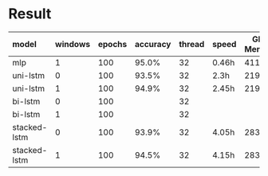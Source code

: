# Result

|model|windows|epochs|accuracy|thread|speed|GPU Memory|
|:------|------|------|------|------|------|------|
|mlp|1|100|95.0%|32|0.46h |411M|
|uni-lstm|0|100|93.5%|32|2.3h| 219M |
|uni-lstm|1|100|94.9%|32|2.45h| 219M |
|bi-lstm|0|100|  |32|  |  |
|bi-lstm|1|100|  |32|  |  |
|stacked-lstm|0|100|93.9%|32|4.05h|283M |
|stacked-lstm|1|100|94.5%|32|4.15h|283M |
